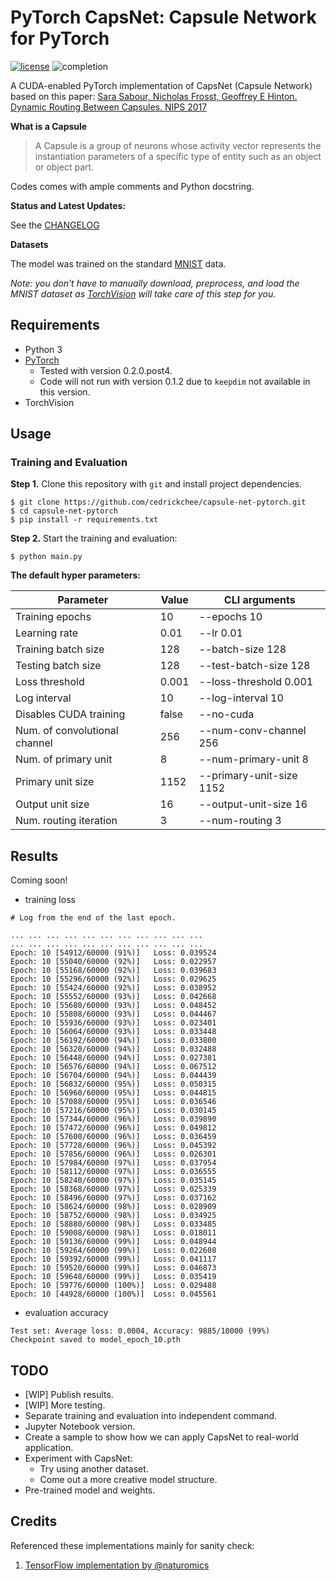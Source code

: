 # PyTorch CapsNet: Capsule Network for PyTorch

[![license](https://img.shields.io/github/license/mashape/apistatus.svg?maxAge=2592000)](https://github.com/cedrickchee/capsule-net-pytorch/blob/master/LICENSE)
![completion](https://img.shields.io/badge/completion%20state-90%25-green.svg?style=plastic)

A CUDA-enabled PyTorch implementation of CapsNet (Capsule Network) based on this paper:
[Sara Sabour, Nicholas Frosst, Geoffrey E Hinton. Dynamic Routing Between Capsules. NIPS 2017](https://arxiv.org/abs/1710.09829)

**What is a Capsule**

> A Capsule is a group of neurons whose activity vector represents the instantiation parameters of a specific type of entity such as an object or object part.

Codes comes with ample comments and Python docstring.

**Status and Latest Updates:**

See the [CHANGELOG](CHANGELOG.md)

**Datasets**

The model was trained on the standard [MNIST](http://yann.lecun.com/exdb/mnist/) data.

*Note: you don't have to manually download, preprocess, and load the MNIST dataset as [TorchVision](https://github.com/pytorch/vision) will take care of this step for you.*

## Requirements
- Python 3
- [PyTorch](http://pytorch.org/)
    - Tested with version 0.2.0.post4.
    - Code will not run with version 0.1.2 due to `keepdim` not available in this version.
- TorchVision

## Usage

### Training and Evaluation
**Step 1.**
Clone this repository with ``git`` and install project dependencies.

```
$ git clone https://github.com/cedrickchee/capsule-net-pytorch.git
$ cd capsule-net-pytorch
$ pip install -r requirements.txt
```

**Step 2.** 
Start the training and evaluation:
```
$ python main.py
```

**The default hyper parameters:**

| Parameter | Value | CLI arguments |
| --- | --- | --- |
| Training epochs | 10 | --epochs 10 |
| Learning rate | 0.01 | --lr 0.01 |
| Training batch size | 128 | --batch-size 128 |
| Testing batch size | 128 | --test-batch-size 128 |
| Loss threshold | 0.001 | --loss-threshold 0.001 |
| Log interval | 10 | --log-interval 10 |
| Disables CUDA training | false | --no-cuda |
| Num. of convolutional channel | 256 | --num-conv-channel 256 |
| Num. of primary unit | 8 | --num-primary-unit 8 |
| Primary unit size | 1152 | --primary-unit-size 1152 |
| Output unit size | 16 | --output-unit-size 16 |
| Num. routing iteration | 3 | --num-routing 3 |

## Results
Coming soon!

- training loss
```
# Log from the end of the last epoch.

... ... ... ... ... ... ... ... ... ... ...
... ... ... ... ... ... ... ... ... ... ...
Epoch: 10 [54912/60000 (91%)]   Loss: 0.039524
Epoch: 10 [55040/60000 (92%)]   Loss: 0.022957
Epoch: 10 [55168/60000 (92%)]   Loss: 0.039683
Epoch: 10 [55296/60000 (92%)]   Loss: 0.029625
Epoch: 10 [55424/60000 (92%)]   Loss: 0.038952
Epoch: 10 [55552/60000 (93%)]   Loss: 0.042668
Epoch: 10 [55680/60000 (93%)]   Loss: 0.048452
Epoch: 10 [55808/60000 (93%)]   Loss: 0.044467
Epoch: 10 [55936/60000 (93%)]   Loss: 0.023401
Epoch: 10 [56064/60000 (93%)]   Loss: 0.033448
Epoch: 10 [56192/60000 (94%)]   Loss: 0.033800
Epoch: 10 [56320/60000 (94%)]   Loss: 0.032488
Epoch: 10 [56448/60000 (94%)]   Loss: 0.027381
Epoch: 10 [56576/60000 (94%)]   Loss: 0.067512
Epoch: 10 [56704/60000 (94%)]   Loss: 0.044439
Epoch: 10 [56832/60000 (95%)]   Loss: 0.050315
Epoch: 10 [56960/60000 (95%)]   Loss: 0.044815
Epoch: 10 [57088/60000 (95%)]   Loss: 0.036546
Epoch: 10 [57216/60000 (95%)]   Loss: 0.030145
Epoch: 10 [57344/60000 (96%)]   Loss: 0.039890
Epoch: 10 [57472/60000 (96%)]   Loss: 0.049812
Epoch: 10 [57600/60000 (96%)]   Loss: 0.036459
Epoch: 10 [57728/60000 (96%)]   Loss: 0.045392
Epoch: 10 [57856/60000 (96%)]   Loss: 0.026301
Epoch: 10 [57984/60000 (97%)]   Loss: 0.037954
Epoch: 10 [58112/60000 (97%)]   Loss: 0.036555
Epoch: 10 [58240/60000 (97%)]   Loss: 0.035145
Epoch: 10 [58368/60000 (97%)]   Loss: 0.025339
Epoch: 10 [58496/60000 (97%)]   Loss: 0.037162
Epoch: 10 [58624/60000 (98%)]   Loss: 0.028909
Epoch: 10 [58752/60000 (98%)]   Loss: 0.034925
Epoch: 10 [58880/60000 (98%)]   Loss: 0.033485
Epoch: 10 [59008/60000 (98%)]   Loss: 0.018011
Epoch: 10 [59136/60000 (99%)]   Loss: 0.048944
Epoch: 10 [59264/60000 (99%)]   Loss: 0.022608
Epoch: 10 [59392/60000 (99%)]   Loss: 0.041117
Epoch: 10 [59520/60000 (99%)]   Loss: 0.046873
Epoch: 10 [59648/60000 (99%)]   Loss: 0.035419
Epoch: 10 [59776/60000 (100%)]  Loss: 0.029488
Epoch: 10 [44928/60000 (100%)]  Loss: 0.045561
```

- evaluation accuracy
```
Test set: Average loss: 0.0004, Accuracy: 9885/10000 (99%)
Checkpoint saved to model_epoch_10.pth
```

## TODO
- [WIP] Publish results.
- [WIP] More testing.
- Separate training and evaluation into independent command.
- Jupyter Notebook version.
- Create a sample to show how we can apply CapsNet to real-world application.
- Experiment with CapsNet:
    * Try using another dataset.
    * Come out a more creative model structure.
- Pre-trained model and weights.

## Credits

Referenced these implementations mainly for sanity check:
1. [TensorFlow implementation by @naturomics](https://github.com/naturomics/CapsNet-Tensorflow)

